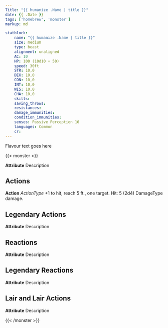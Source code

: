 ```yaml
---
Title: "{{ humanize .Name | title }}"
date: {{ .Date }}
tags: ['homebrew', 'monster']
markup: md

statblock:
    name: "{{ humanize .Name | title }}"
    size: medium
    type: beast
    alignment: unaligned
    AC: 10
    HP: 100 (10d10 + 50)
    speed: 30ft
    STR: 10,0
    DEX: 10,0
    CON: 10,0
    INT: 10,0
    WIS: 10,0
    CHA: 10,0
    skills:
    saving_throws:
    resistances:
    damage_immunities:
    condition_immunities: 
    senses: Passive Perception 10
    languages: Common
    cr:
---
```


Flavour text goes here

{{< monster >}}

**Attribute** Description

## Actions

**Action** *ActionType* +1 to hit, reach 5 ft., one target. Hit: 5 (2d4) DamageType damage.

## Legendary Actions

**Attribute** Description

## Reactions

**Attribute** Description

## Legendary Reactions

**Attribute** Description

## Lair and Lair Actions

**Attribute** Description

{{< /monster >}}

